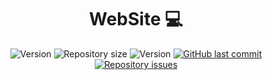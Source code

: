 <h1 align="center">
 WebSite 💻
</h1>

<p align="center">
 
  <img alt="Version" src="https://img.shields.io/badge/status-em%20desenvolvimento-brightgreen">

  <img alt="Repository size" src="https://img.shields.io/github/repo-size/AriCamargos/WebSite">
  
  <img alt="Version" src="https://img.shields.io/badge/version-2.8.1-blue">
  
 

  <a href="https://github.com/AriCamargos/WebSite">
    <img alt="GitHub last commit" src="https://img.shields.io/github/last-commit/AriCamargos/WebSite">
  </a>

  <a href="https://github.com/AriCamargos/WebSite/issues">
    <img alt="Repository issues" src="https://img.shields.io/github/issues/AriCamargos/WebSite">
  </a>

</p>


